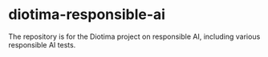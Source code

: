 # diotima-responsible-ai
The repository is for the Diotima project on responsible AI, including various responsible AI tests.
